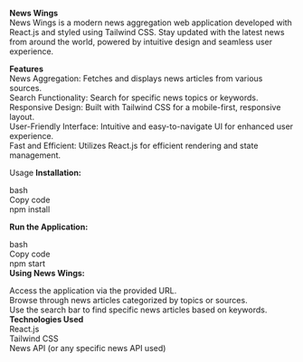 <b>News Wings</b>
</br>
News Wings is a modern news aggregation web application developed with React.js and styled using Tailwind CSS. Stay updated with the latest news from around the world, powered by intuitive design and seamless user experience.
</br>

<b>Features</b>
</br>
News Aggregation: Fetches and displays news articles from various sources.
</br>
Search Functionality: Search for specific news topics or keywords.
</br>
Responsive Design: Built with Tailwind CSS for a mobile-first, responsive layout.
</br>
User-Friendly Interface: Intuitive and easy-to-navigate UI for enhanced user experience.
</br>
Fast and Efficient: Utilizes React.js for efficient rendering and state management.
</br>

Usage
<b>Installation:</b>
</br>

bash
</br>
Copy code
</br>
npm install
</br>

<b>Run the Application:</b>
</br>

bash
</br>
Copy code
</br>
npm start
</br>
<b>Using News Wings:</b>
</br>

Access the application via the provided URL.
</br>
Browse through news articles categorized by topics or sources.
</br>
Use the search bar to find specific news articles based on keywords.
</br>
<b>Technologies Used</b>
</br>
React.js
</br>
Tailwind CSS
</br>
News API (or any specific news API used)
